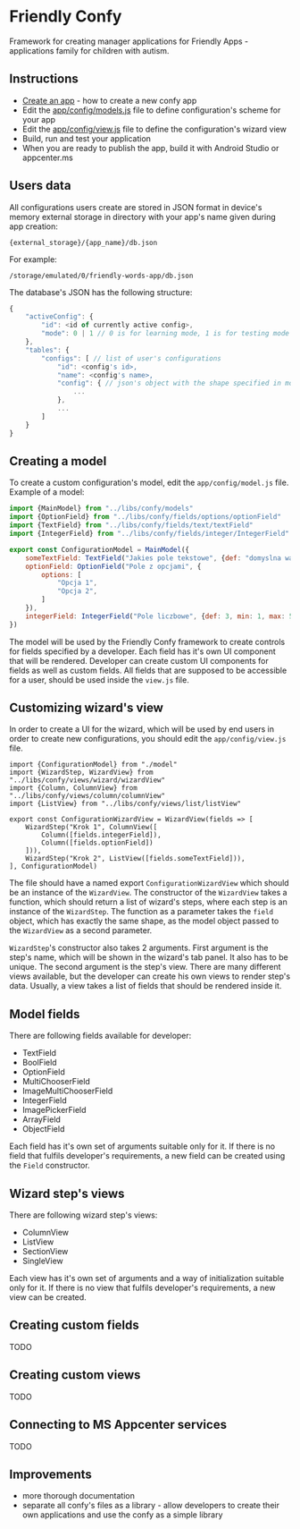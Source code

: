 # Friendly Confy
Framework for creating manager applications for Friendly Apps - applications family for children with autism.

## Instructions

- [Create an app](packages/create-confy-app/README.md) - how to create a new confy app
- Edit the [app/config/models.js](packages/template/app/config/models.js) file to define configuration's scheme for your app
- Edit the [app/config/view.js](packages/template/app/config/view.js) file to define the configuration's wizard view
- Build, run and test your application
- When you are ready to publish the app, build it with Android Studio or appcenter.ms

## Users data

All configurations users create are stored in JSON format in device's memory external storage in directory with your app's name given during app creation:
```
{external_storage}/{app_name}/db.json
```
For example:
```
/storage/emulated/0/friendly-words-app/db.json
```
The database's JSON has the following structure:
```javascript
{
    "activeConfig": {
        "id": <id of currently active config>,
        "mode": 0 | 1 // 0 is for learning mode, 1 is for testing mode
    },
    "tables": {
        "configs": [ // list of user's configurations
            "id": <config's id>,
            "name": <config's name>,
            "config": { // json's object with the shape specified in model.js file
                ...
            },
            ...
        ]
    }
}
```

## Creating a model
To create a custom configuration's model, edit the `app/config/model.js` file. Example of a model:
```javascript
import {MainModel} from "../libs/confy/models"
import {OptionField} from "../libs/confy/fields/options/optionField"
import {TextField} from "../libs/confy/fields/text/textField"
import {IntegerField} from "../libs/confy/fields/integer/IntegerField"

export const ConfigurationModel = MainModel({
    someTextField: TextField("Jakies pole tekstowe", {def: "domyslna wartosc"}),
    optionField: OptionField("Pole z opcjami", {
        options: [
            "Opcja 1",
            "Opcja 2",
        ]
    }),
    integerField: IntegerField("Pole liczbowe", {def: 3, min: 1, max: 5}),
})
```

The model will be used by the Friendly Confy framework to create controls for fields specified by a developer.  Each field has it's own UI component that will be rendered. Developer can create custom UI components for fields as well as custom fields. All fields that are supposed to be accessible for a user, should be used inside the `view.js` file.

## Customizing wizard's view

In order to create a UI for the wizard, which will be used by end users in order to create new configurations, you should edit the `app/config/view.js` file.

```
import {ConfigurationModel} from "./model"
import {WizardStep, WizardView} from "../libs/confy/views/wizard/wizardView"
import {Column, ColumnView} from "../libs/confy/views/column/columnView"
import {ListView} from "../libs/confy/views/list/listView"

export const ConfigurationWizardView = WizardView(fields => [
    WizardStep("Krok 1", ColumnView([
        Column([fields.integerField]),
        Column([fields.optionField])
    ])),
    WizardStep("Krok 2", ListView([fields.someTextField])),
], ConfigurationModel)
```

The file should have a named export `ConfigurationWizardView` which should be an instance of the `WizardView`. The constructor of the `WizardView` takes a function, which should return a list of wizard's steps, where each step is an instance of the `WizardStep`. The function as a parameter takes the `field` object, which has exactly the same shape, as the model object passed to the `WizardView` as a second parameter.

`WizardStep`'s constructor also takes 2 arguments. First argument is the step's name, which will be shown in the wizard's tab panel. It also has to be unique. The second argument is the step's view. There are many different views available, but the developer can create his own views to render step's data. Usually, a view takes a list of fields that should be rendered inside it.

## Model fields
There are following fields available for developer:
- TextField
- BoolField
- OptionField
- MultiChooserField
- ImageMultiChooserField
- IntegerField
- ImagePickerField
- ArrayField
- ObjectField

Each field has it's own set of arguments suitable only for it. If there is no field that fulfils developer's requirements, a new field can be created using the `Field` constructor.

## Wizard step's views

There are following wizard step's views:
- ColumnView
- ListView
- SectionView
- SingleView

Each view has it's own set of arguments and a way of initialization suitable only for it. If there is no view that fulfils developer's requirements, a new view can be created.

## Creating custom fields
TODO

## Creating custom views
TODO

## Connecting to MS Appcenter services
TODO

## Improvements
- more thorough documentation
- separate all confy's files as a library - allow developers to create their own applications and use the confy as a simple library